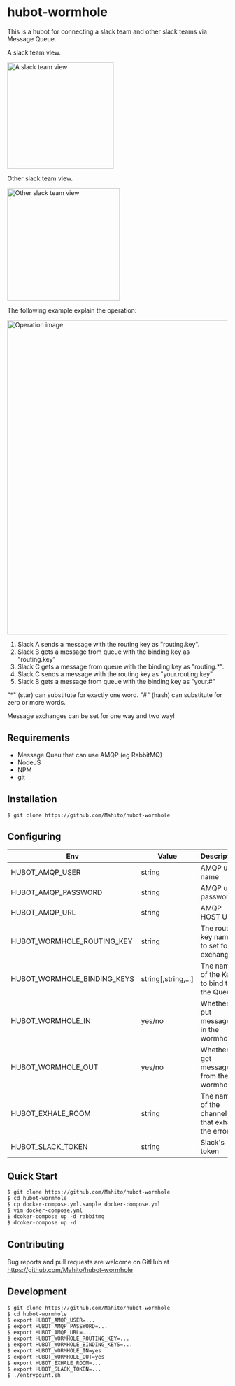 # hubot-wormhole

This is a hubot for connecting a slack team and other slack teams via Message Queue.

A slack team view.

<img width="243" alt="A slack team view"
src="https://user-images.githubusercontent.com/210692/38567935-54a42bb0-3d22-11e8-8254-382550b95752.png">

Other slack team view.

<img width="257" alt="Other slack team view"
src="https://user-images.githubusercontent.com/210692/38567969-6ab04312-3d22-11e8-8bce-adb806d2f607.png">

The following example explain the operation:

<img width="719" alt="Operation image"
src="https://user-images.githubusercontent.com/210692/38569327-e9cf90c8-3d25-11e8-825e-b423f6e3dff4.png">

1. Slack A sends a message with the routing key as "routing.key".
2. Slack B gets a message from queue with the binding key as "routing.key"
3. Slack C gets a message from queue with the binding key as "routing.*".
4. Slack C sends a message with the routing key as "your.routing.key".
5. Slack B gets a message from queue with the binding key as "your.#"

"*" (star) can substitute for exactly one word.
"#" (hash) can substitute for zero or more words.

Message exchanges can be set for one way and two way!

## Requirements

* Message Queu that can use AMQP (eg RabbitMQ)
* NodeJS
* NPM
* git

## Installation

```
$ git clone https://github.com/Mahito/hubot-wormhole
```

## Configuring

|Env|Value|Description|
|--|--|--|
|HUBOT_AMQP_USER|string|AMQP user name|
|HUBOT_AMQP_PASSWORD|string|AMQP user password|
|HUBOT_AMQP_URL|string|AMQP HOST URL|
|HUBOT_WORMHOLE_ROUTING_KEY|string|The routing key name to set for exchange|
|HUBOT_WORMHOLE_BINDING_KEYS|string[,string,...]|The names of the Key to bind to the Queue|
|HUBOT_WORMHOLE_IN|yes/no|Whether to put messages in the wormhole|
|HUBOT_WORMHOLE_OUT|yes/no|Whether to get messages from the wormhole|
|HUBOT_EXHALE_ROOM|string|The name of the channel that exhale the error|
|HUBOT_SLACK_TOKEN|string|Slack's token|

## Quick Start

```
$ git clone https://github.com/Mahito/hubot-wormhole
$ cd hubot-wormhole
$ cp docker-compose.yml.sample docker-compose.yml
$ vim docker-compose.yml
$ dcoker-compose up -d rabbitmq
$ dcoker-compose up -d
```

## Contributing

Bug reports and pull requests are welcome on GitHub at　https://github.com/Mahito/hubot-wormhole

## Development

```
$ git clone https://github.com/Mahito/hubot-wormhole
$ cd hubot-wormhole
$ export HUBOT_AMQP_USER=...
$ export HUBOT_AMQP_PASSWORD=...
$ export HUBOT_AMQP_URL=...
$ export HUBOT_WORMHOLE_ROUTING_KEY=...
$ export HUBOT_WORMHOLE_BINDING_KEYS=...
$ export HUBOT_WORMHOLE_IN=yes
$ export HUBOT_WORMHOLE_OUT=yes
$ export HUBOT_EXHALE_ROOM=...
$ export HUBOT_SLACK_TOKEN=...
$ ./entrypoint.sh
```
